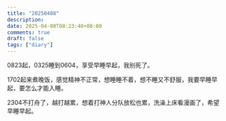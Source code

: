 ```yaml
---
title: "20250408"
description: 
date: 2025-04-08T08:23:40+08:00
comments: true
draft: false
tags: ["diary"]
---
```

0823起，0325睡到0604，享受早睡早起，我别死了。

1702起来煮晚饭，感觉精神不正常，想睡睡不着，想不睡又不舒服，我要早睡早起，要怎么才能入睡。

2304不打舟了，越打越累，想着打神人分队放松也累，洗澡上床看漫画了，希望早睡早起。